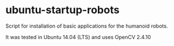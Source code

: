 ﻿# ubuntu-startup-robots
 Script for installation of basic applications for the humanoid robots.
 
 It was tested in Ubuntu 14.04 (LTS) and uses OpenCV 2.4.10
